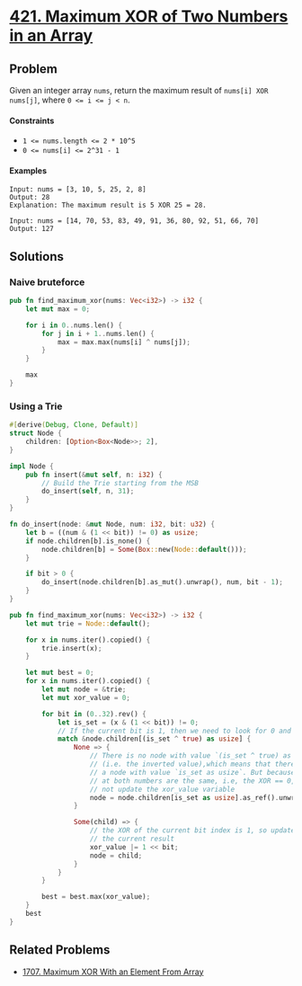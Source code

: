 # [421. Maximum XOR of Two Numbers in an Array](https://leetcode.com/problems/maximum-xor-of-two-numbers-in-an-array/)

## Problem

Given an integer array `nums`, return the maximum result
of `nums[i] XOR nums[j]`, where `0 <= i <= j < n`.

#### Constraints

* `1 <= nums.length <= 2 * 10^5`
* `0 <= nums[i] <= 2^31 - 1`

#### Examples

```text
Input: nums = [3, 10, 5, 25, 2, 8]
Output: 28
Explanation: The maximum result is 5 XOR 25 = 28.
```

```text
Input: nums = [14, 70, 53, 83, 49, 91, 36, 80, 92, 51, 66, 70]
Output: 127
```

## Solutions

### Naive bruteforce

```rust
pub fn find_maximum_xor(nums: Vec<i32>) -> i32 {
    let mut max = 0;

    for i in 0..nums.len() {
        for j in i + 1..nums.len() {
            max = max.max(nums[i] ^ nums[j]);
        }
    }

    max
}
```

### Using a Trie

```rust
#[derive(Debug, Clone, Default)]
struct Node {
    children: [Option<Box<Node>>; 2],
}

impl Node {
    pub fn insert(&mut self, n: i32) {
        // Build the Trie starting from the MSB
        do_insert(self, n, 31);
    }
}

fn do_insert(node: &mut Node, num: i32, bit: u32) {
    let b = ((num & (1 << bit)) != 0) as usize;
    if node.children[b].is_none() {
        node.children[b] = Some(Box::new(Node::default()));
    }

    if bit > 0 {
        do_insert(node.children[b].as_mut().unwrap(), num, bit - 1);
    }
}

pub fn find_maximum_xor(nums: Vec<i32>) -> i32 {
    let mut trie = Node::default();

    for x in nums.iter().copied() {
        trie.insert(x);
    }

    let mut best = 0;
    for x in nums.iter().copied() {
        let mut node = &trie;
        let mut xor_value = 0;

        for bit in (0..32).rev() {
            let is_set = (x & (1 << bit)) != 0;
            // If the current bit is 1, then we need to look for 0 and vice-versa
            match &node.children[(is_set ^ true) as usize] {
                None => {
                    // There is no node with value `(is_set ^ true) as usize` 
                    // (i.e. the inverted value),which means that there must be 
                    // a node with value `is_set as usize`. But because the bits 
                    // at both numbers are the same, i.e, the XOR == 0, we do 
                    // not update the xor_value variable
                    node = node.children[is_set as usize].as_ref().unwrap();
                }

                Some(child) => {
                    // the XOR of the current bit index is 1, so update it in 
                    // the current result
                    xor_value |= 1 << bit;
                    node = child;
                }
            }
        }

        best = best.max(xor_value);
    }
    best
}
```

## Related Problems

* [1707. Maximum XOR With an Element From Array](/1700%20-%201799/1707%20-%20Maximum%20XOR%20With%20an%20Element%20From%20Array.md)